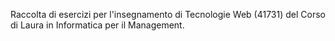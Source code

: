Raccolta di esercizi per l'insegnamento di Tecnologie Web (41731) del Corso di Laura in Informatica per il Management.
